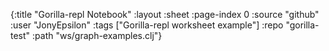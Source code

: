 {:title "Gorilla-repl Notebook"
 :layout :sheet
 :page-index 0
 :source "github"
 :user "JonyEpsilon"
 :tags ["Gorilla-repl worksheet example"]
 :repo "gorilla-test"
 :path "ws/graph-examples.clj"}

